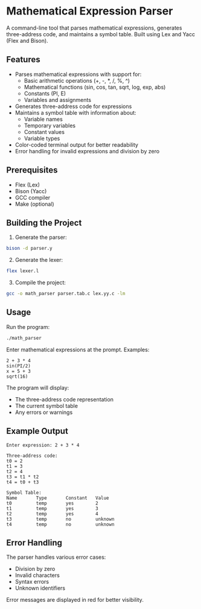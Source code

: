 # Mathematical Expression Parser

A command-line tool that parses mathematical expressions, generates three-address code, and maintains a symbol table. Built using Lex and Yacc (Flex and Bison).

## Features

- Parses mathematical expressions with support for:
  - Basic arithmetic operations (+, -, *, /, %, ^)
  - Mathematical functions (sin, cos, tan, sqrt, log, exp, abs)
  - Constants (PI, E)
  - Variables and assignments
- Generates three-address code for expressions
- Maintains a symbol table with information about:
  - Variable names
  - Temporary variables
  - Constant values
  - Variable types
- Color-coded terminal output for better readability
- Error handling for invalid expressions and division by zero

## Prerequisites

- Flex (Lex)
- Bison (Yacc)
- GCC compiler
- Make (optional)

## Building the Project

1. Generate the parser:
```bash
bison -d parser.y
```

2. Generate the lexer:
```bash
flex lexer.l
```

3. Compile the project:
```bash
gcc -o math_parser parser.tab.c lex.yy.c -lm
```



## Usage

Run the program:
```bash
./math_parser
```

Enter mathematical expressions at the prompt. Examples:
```
2 + 3 * 4
sin(PI/2)
x = 5 + 3
sqrt(16)
```

The program will display:
- The three-address code representation
- The current symbol table
- Any errors or warnings

## Example Output

```
Enter expression: 2 + 3 * 4

Three-address code:
t0 = 2
t1 = 3
t2 = 4
t3 = t1 * t2
t4 = t0 + t3

Symbol Table:
Name       Type       Constant   Value
t0         temp       yes        2
t1         temp       yes        3
t2         temp       yes        4
t3         temp       no         unknown
t4         temp       no         unknown
```

## Error Handling

The parser handles various error cases:
- Division by zero
- Invalid characters
- Syntax errors
- Unknown identifiers

Error messages are displayed in red for better visibility.


